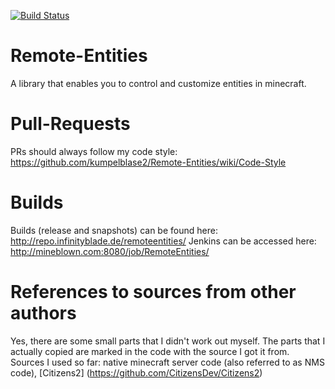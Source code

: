 [![Build Status](https://travis-ci.org/joshcough/Remote-Entities.png?branch=master)](https://travis-ci.org/joshcough/Remote-Entities)

Remote-Entities
===============

A library that enables you to control and customize entities in minecraft.

Pull-Requests
=============
PRs should always follow my code style: https://github.com/kumpelblase2/Remote-Entities/wiki/Code-Style


Builds
======

Builds (release and snapshots) can be found here: http://repo.infinityblade.de/remoteentities/
Jenkins can be accessed here: http://mineblown.com:8080/job/RemoteEntities/


References to sources from other authors
========================================

Yes, there are some small parts that I didn't work out myself. The parts that I actually copied are marked in the code with the source I got it from.
Sources I used so far:
native minecraft server code (also referred to as NMS code), 
[Citizens2] (https://github.com/CitizensDev/Citizens2)
